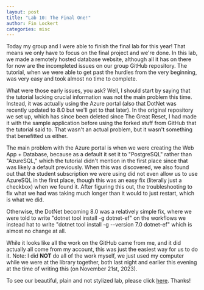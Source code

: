 ```yaml
---
layout: post
title: "Lab 10: The Final One!"
author: Fin Lockert
categories: misc
---
```


Today my group and I were able to finish the final lab for this year! That means we only have to focus on the final project and we're done. In this lab, we made a remotely hosted database website, although all it has on there for now are the incompleted issues on our group GitHub repository. The tutorial, when we were able to get past the hurdles from the very beginning, was very easy and took almost no time to complete.

What were those early issues, you ask? Well, I should start by saying that the tutorial lacking crucial information was not the main problem this time. Instead, it was actually using the Azure portal (also that DotNet was recently updated to 8.0 but we'll get to that later). In the original repository we set up, which has since been deleted since The Great Reset, I had made it with the sample application before using the forked stuff from GitHub that the tutorial said to. That wasn't an actual problem, but it wasn't something that benefitted us either. 

The main problem with the Azure portal is when we were creating the Web App + Database, because as a default it set it to "PostgreSQL" rather than "AzureSQL," which the tutorial didn't mention in the first place since that was likely a default previously. When this was discovered, we also found out that the student subscription we were using did not even allow us to use AzureSQL in the first place, though this was an easy fix (literally just a checkbox) when we found it. After figuring this out, the troubleshooting to fix what we had was taking much longer than it would to just restart, which is what we did.

Otherwise, the DotNet becoming 8.0 was a relatively simple fix, where we were told to write "dotnet tool install -g dotnet-ef" on the workflows we instead hat to write "dotnet tool install -g --version 7.0 dotnet-ef" which is almost no change at all.

While it looks like all the work on the GitHub came from me, and it did actually all come from my account, this was just the easiest way for us to do it. Note: I did **NOT** do all of the work myself, we just used my computer while we were at the library together, both last night and earlier this evening at the time of writing this (on November 21st, 2023).

To see our beautiful, plain and not stylized lab, please click [here](https://msdocs-core-sql-ayz.azurewebsites.net/). Thanks!